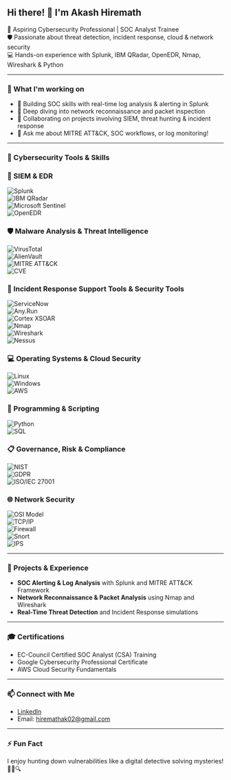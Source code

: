 ## Hi there! 👋 I'm Akash Hiremath

🔐 Aspiring Cybersecurity Professional | SOC Analyst Trainee  
🛡️ Passionate about threat detection, incident response, cloud & network security  
💻 Hands-on experience with Splunk, IBM QRadar, OpenEDR, Nmap, Wireshark & Python  

---

### 🚀 What I'm working on  
- 🔭 Building SOC skills with real-time log analysis & alerting in Splunk  
- 🌱 Deep diving into network reconnaissance and packet inspection  
- 👯 Collaborating on projects involving SIEM, threat hunting & incident response  
- 💬 Ask me about MITRE ATT&CK, SOC workflows, or log monitoring!  

---

### 🔧 Cybersecurity Tools & Skills  

### 🔐 SIEM & EDR  
![Splunk](https://img.shields.io/badge/Splunk-009933?style=for-the-badge&logo=splunk&logoColor=white)  
![IBM QRadar](https://img.shields.io/badge/IBM%20QRadar-0062ff?style=for-the-badge&logo=ibm&logoColor=white)  
![Microsoft Sentinel](https://img.shields.io/badge/Microsoft%20Sentinel-0078D7?style=for-the-badge&logo=microsoft&logoColor=white)  
![OpenEDR](https://img.shields.io/badge/OpenEDR-FF6C37?style=for-the-badge&logo=security&logoColor=white)  

### 🛡️ Malware Analysis & Threat Intelligence  
![VirusTotal](https://img.shields.io/badge/VirusTotal-F44B21?style=for-the-badge&logo=virustotal&logoColor=white)  
![AlienVault](https://img.shields.io/badge/AlienVault-005B8C?style=for-the-badge&logo=alienvault&logoColor=white)  
![MITRE ATT&CK](https://img.shields.io/badge/MITRE%20ATT--CK-FF6600?style=for-the-badge&logo=mitre&logoColor=white)  
![CVE](https://img.shields.io/badge/CVE-0DAB76?style=for-the-badge&logo=security&logoColor=white)  

### 🔧 Incident Response Support Tools & Security Tools   
![ServiceNow](https://img.shields.io/badge/ServiceNow-00B3E6?style=for-the-badge&logo=servicenow&logoColor=white)  
![Any.Run](https://img.shields.io/badge/Any.Run-FF6600?style=for-the-badge&logo=security&logoColor=white)  
![Cortex XSOAR](https://img.shields.io/badge/Cortex%20XSOAR-00457C?style=for-the-badge&logo=paloalto&logoColor=white)  
![Nmap](https://img.shields.io/badge/Nmap-EE0000?style=for-the-badge&logo=nmap&logoColor=white)  
![Wireshark](https://img.shields.io/badge/Wireshark-0099CC?style=for-the-badge&logo=wireshark&logoColor=white)  
![Nessus](https://img.shields.io/badge/Nessus-FF4800?style=for-the-badge&logo=nessus&logoColor=white) 


### 💻 Operating Systems & Cloud Security  
![Linux](https://img.shields.io/badge/Linux-FCC624?style=for-the-badge&logo=linux&logoColor=black)  
![Windows](https://img.shields.io/badge/Windows-0078D6?style=for-the-badge&logo=windows&logoColor=white)  
![AWS](https://img.shields.io/badge/AWS-232F3E?style=for-the-badge&logo=amazonaws&logoColor=white)  

### 🐍 Programming & Scripting  
![Python](https://img.shields.io/badge/Python-3776AB?style=for-the-badge&logo=python&logoColor=white)  
![SQL](https://img.shields.io/badge/SQL-4479A1?style=for-the-badge&logo=mysql&logoColor=white)  

### 📋 Governance, Risk & Compliance  
![NIST](https://img.shields.io/badge/NIST-0071BC?style=for-the-badge&logo=nist&logoColor=white)  
![GDPR](https://img.shields.io/badge/GDPR-002855?style=for-the-badge&logo=gdpr&logoColor=white)  
![ISO/IEC 27001](https://img.shields.io/badge/ISO_27001-007A33?style=for-the-badge&logo=security&logoColor=white)  

### 🌐 Network Security  
![OSI Model](https://img.shields.io/badge/OSI_Model-6C757D?style=for-the-badge&logo=networking&logoColor=white)  
![TCP/IP](https://img.shields.io/badge/TCP/IP-0078D6?style=for-the-badge&logo=internet-explorer&logoColor=white)  
![Firewall](https://img.shields.io/badge/Firewall-FF4500?style=for-the-badge&logo=fortinet&logoColor=white)  
![Snort](https://img.shields.io/badge/Snort-FF0000?style=for-the-badge&logo=snort&logoColor=white)  
![IPS](https://img.shields.io/badge/IPS-FF0000?style=for-the-badge&logo=security&logoColor=white)  


---

### 📂 Projects & Experience  
- **SOC Alerting & Log Analysis** with Splunk and MITRE ATT&CK Framework  
- **Network Reconnaissance & Packet Analysis** using Nmap and Wireshark  
- **Real-Time Threat Detection** and Incident Response simulations  

---

### 🎓 Certifications  
- EC-Council Certified SOC Analyst (CSA) Training  
- Google Cybersecurity Professional Certificate  
- AWS Cloud Security Fundamentals  

---

### 📫 Connect with Me  
- [LinkedIn](https://www.linkedin.com/in/akashhiremathsnd/)  
- Email: hiremathak02@gmail.com  

---

### ⚡ Fun Fact  
I enjoy hunting down vulnerabilities like a digital detective solving mysteries! 🕵️‍♂️🔍  
  


